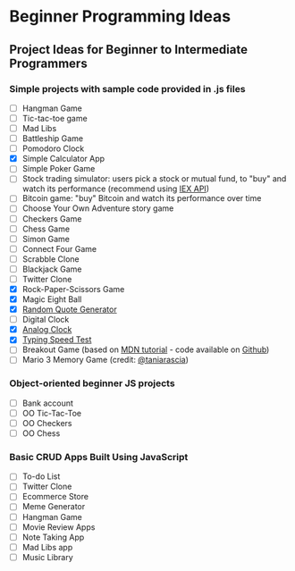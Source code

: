 # Beginner Programming Ideas
## Project Ideas for Beginner to Intermediate Programmers

### Simple projects with sample code provided in .js files
- [ ] Hangman Game
- [ ] Tic-tac-toe game
- [ ] Mad Libs
- [ ] Battleship Game
- [ ] Pomodoro Clock
- [X] Simple Calculator App
- [ ] Simple Poker Game
- [ ] Stock trading simulator: users pick a stock or mutual fund, to "buy" and watch its performance (recommend using [IEX API](https://iextrading.com/developer/docs/))
- [ ] Bitcoin game: "buy" Bitcoin and watch its performance over time
- [ ] Choose Your Own Adventure story game
- [ ] Checkers Game
- [ ] Chess Game
- [ ] Simon Game
- [ ] Connect Four Game
- [ ] Scrabble Clone
- [ ] Blackjack Game
- [ ] Twitter Clone
- [X] Rock-Paper-Scissors Game
- [X] Magic Eight Ball
- [X] [Random Quote Generator](https://github.com/strongdan/freeCodeCamp-random-quote-generator)
- [ ] Digital Clock
- [X] [Analog Clock](https://github.com/strongdan/js-analog-clock/)
- [X] [Typing Speed Test](https://github.com/strongdan/js-typing-speed-test/)
- [ ] Breakout Game (based on [MDN tutorial](https://developer.mozilla.org/en-US/docs/Games/Tutorials/2D_Breakout_game_pure_JavaScript) - code available on [Github](https://github.com/end3r/Gamedev-Canvas-workshop))
- [ ] Mario 3 Memory Game (credit: [@taniarascia](https://github.com/taniarascia))

### Object-oriented beginner JS projects
- [ ] Bank account
- [ ] OO Tic-Tac-Toe
- [ ] OO Checkers
- [ ] OO Chess

### Basic CRUD Apps Built Using JavaScript
- [ ] To-do List
- [ ] Twitter Clone
- [ ] Ecommerce Store
- [ ] Meme Generator
- [ ] Hangman Game
- [ ] Movie Review Apps
- [ ] Note Taking App
- [ ] Mad Libs app
- [ ] Music Library
